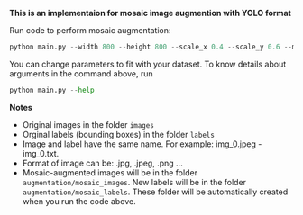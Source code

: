 **This is an implementaion for mosaic image augmention with YOLO format**

Run code to perform mosaic augmentation:
```python
python main.py --width 800 --height 800 --scale_x 0.4 --scale_y 0.6 --min_area 500 --min_vi 0.1
```

You can change parameters to fit with your dataset. To know details about arguments in the command above, run

```python
python main.py --help
```
**Notes**
- Original images in the folder `images`
- Orginal labels (bounding boxes) in the folder `labels`
- Image and label have the same name. For example: img_0.jpeg - img_0.txt. 
- Format of image can be: .jpg, .jpeg, .png ...
- Mosaic-augmented images will be in the folder `augmentation/mosaic_images`. New labels will be in the folder `augmentation/mosaic_labels`. These folder will be automatically created when you run the code above.
